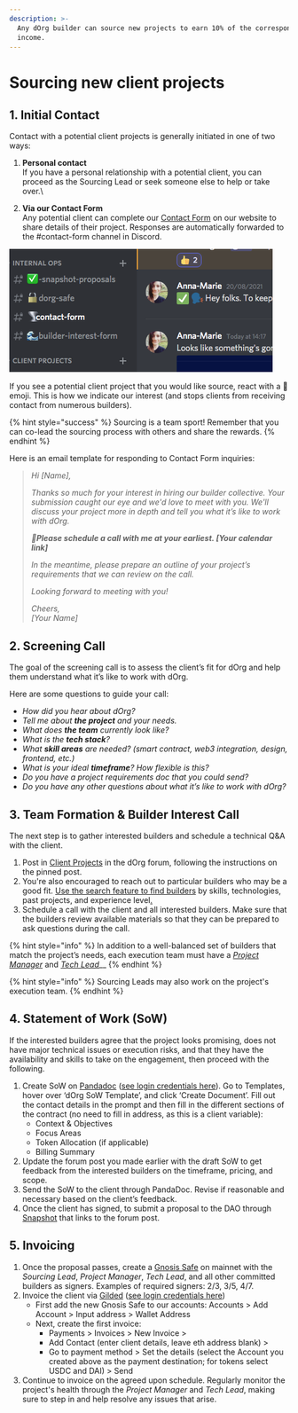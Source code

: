 ```yaml
---
description: >-
  Any dOrg builder can source new projects to earn 10% of the corresponding
  income.
---
```


# Sourcing new client projects

## **1. Initial Contact**

Contact with a potential client projects is generally initiated in one of two ways:

1. **Personal contact**\
   If you have a personal relationship with a potential client, you can proceed as the Sourcing Lead or seek someone else to help or take over.\

2. **Via our Contact Form**\
   Any potential client can complete our [Contact Form](https://www.dorg.tech/#/contact) on our website to share details of their project. Responses are automatically forwarded to the #contact-form channel in Discord.&#x20;

![](../../.gitbook/assets/screen-shot-2021-08-23-at-14.27.00.png)

If you see a potential client project that you would like source, react with a 👋 emoji. This is how we indicate our interest (and stops clients from receiving contact from numerous builders).

{% hint style="success" %}
Sourcing is a team sport! Remember that you can co-lead the sourcing process with others and share the rewards.
{% endhint %}

Here is an email template for responding to Contact Form inquiries:

> _Hi \[Name],_
>
> _Thanks so much for your interest in hiring our builder collective. Your submission caught our eye and we'd love to meet with you. We'll discuss your project more in depth and tell you what it’s like to work with dOrg._
>
> _🤙**Please schedule a call with me at your earliest. \[Your calendar link]**_
>
> _In the meantime, please prepare an outline of your project’s requirements that we can review on the call._
>
> _Looking forward to meeting with you!_
>
> _Cheers,_\
> _\[Your Name]_

## 2. Screening Call

The goal of the screening call is to assess the client’s fit for dOrg and help them understand what it’s like to work with dOrg.&#x20;

Here are some questions to guide your call:

* _How did you hear about dOrg?_
* _Tell me about **the project** and your needs._
* _What does **the team** currently look like?_
* _What is the **tech stack**?_
* _What **skill areas** are needed? (smart contract, web3 integration, design, frontend, etc.)_
* _What is your ideal **timeframe**? How flexible is this?_
* _Do you have a project requirements doc that you could send?_
* _Do you have any other questions about what it’s like to work with dOrg?_

## 3. Team Formation & Builder Interest Call

The next step is to gather interested builders and schedule a technical Q\&A with the client.

1. Post in [Client Projects](https://forum.dorg.tech/t/about-the-client-projects-category/19) in the dOrg forum, following the instructions on the pinned post.
2. You're also encouraged to reach out to particular builders who may be a good fit. [Use the search feature to find builders](https://forum.dorg.tech/search?search\_type=users) by skills, technologies, past projects, and experience level[.](https://forum.dorg.tech/search?search\_type=users)
3. Schedule a call with the client and all interested builders. Make sure that the builders review available materials so that they can be prepared to ask questions during the call.

{% hint style="info" %}
In addition to a well-balanced set of builders that match the project’s needs, each execution team must have a [_Project Manager_](project-manager.md) and [_Tech Lead_](tech-lead.md)__
{% endhint %}

{% hint style="info" %}
Sourcing Leads may also work on the project's execution team.
{% endhint %}

## 4. Statement of Work (SoW)

If the interested builders agree that the project looks promising, does not have major technical issues or execution risks, and that they have the availability and skills to take on the engagement, then proceed with the following.

1. Create SoW on [Pandadoc](https://app.pandadoc.com/a/#/templates-next?sortBy=name\&direction=asc\&displayMode=folders\_first\&mainFilter=all) ([see login credentials here](https://docs.google.com/spreadsheets/d/18QXB9Ski8OxHRiELfxq8DcahYFhNnEKPEM20kRjeuYA/edit?usp=sharing)). Go to Templates, hover over ‘dOrg SoW Template’, and click ‘Create Document’. Fill out the contact details in the prompt and then fill in the different sections of the contract (no need to fill in address, as this is a client variable):
   * Context & Objectives
   * Focus Areas
   * Token Allocation (if applicable)
   * Billing Summary
2. Update the forum post you made earlier with the draft SoW to get feedback from the interested builders on the timeframe, pricing, and scope.
3. Send the SoW to the client through PandaDoc. Revise if reasonable and necessary based on the client’s feedback.
4. Once the client has signed, to submit a proposal to the DAO through [Snapshot](https://snapshot.org/#/dorg.eth) that links to the forum post.

## 5. Invoicing&#x20;

1. Once the proposal passes, create a [Gnosis Safe](https://gnosis-safe.io/app/#/welcome) on mainnet with the _Sourcing Lead_, _Project Manager_, _Tech Lead_, and all other committed builders as signers. Examples of required signers: 2/3, 3/5, 4/7.
2. Invoice the client via [Gilded](https://app.gilded.finance/auth/login) ([see login credentials here](https://docs.google.com/spreadsheets/d/18QXB9Ski8OxHRiELfxq8DcahYFhNnEKPEM20kRjeuYA/edit?usp=sharing))
   * First add the new Gnosis Safe to our accounts: Accounts > Add Account > Input address > Wallet Address
   * Next, create the first invoice:
     * Payments > Invoices > New Invoice >&#x20;
     * Add Contact (enter client details, leave eth address blank)  >
     * Go to payment method > Set the details (select the Account you created above as the payment destination; for tokens select USDC and DAI) > Send
3. Continue to invoice on the agreed upon schedule. Regularly monitor the project's health through the _Project Manager_ and _Tech Lead_, making sure to step in and help resolve any issues that arise.
